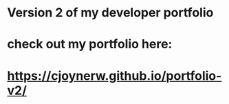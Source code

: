 # Version 2 of my developer portfolio
#
# check out my portfolio here: 
# https://cjoynerw.github.io/portfolio-v2/
